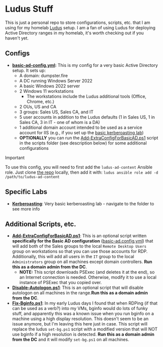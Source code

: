 # Ludus Stuff

This is just a personal repo to store configurations, scripts, etc. that I am
using for my homelab [Ludus](https://ludus.cloud/) setup. I am a fan of using
Ludus for deploying Active Directory ranges in my homelab, it's worth checking
out if you haven't yet.

## Configs

* **[basic-ad-config.yml](basic-ad-config.yml):** This is my config for a very basic Active Directory setup. It sets up:
    - A domain: dumpster.fire 
    - A DC running Windows Server 2022
    - A basic Windows 2022 server
    - 2 Windows 11 workstations
        * The workstations include the Ludus additional tools (Office, Chrome, etc.)
    - 2 OUs, US and CA
    - 3 groups: Sales US, Sales CA, and IT
    - 5 user accounts in addition to the Ludus defaults (1 in Sales US, 1 in Sales CA, 3 in IT - one of whom is a DA)
    - 1 additional domain account intended to be used as a service account for IIS (e.g., if you set up the [basic kerberoasting lab](kerberoasting/README.md))
    - **OPTIONALLY** you can run the [Add-ExtraConfigForBasicAD.ps1](scripts/Add-ExtraConfigForBasicAD.ps1) script in the scripts folder (see description below) for some additional configurations
    
> [!IMPORTANT]
> To use this config, you will need to first add the `ludus-ad-content` Ansible role. Just clone [the repo](https://github.com/Cyblex-Consulting/ludus-ad-content) locally, then add it with:
> `ludus ansible role add -d /path/to/ludus-ad-content`

## Specific Labs

* [**Kerberoasting**](./kerberoasting): Very basic kerberoasting lab - navigate to the folder to see more info

## Additional Scripts, etc.

* [**Add-ExtraConfigForBasicAD.ps1**](scripts/Add-ExtraConfigForBasicAD.ps1): This is an optional script written **specifically for the Basic AD configuration** \([basic-ad.config.yml](basic-ad-config.yml)\) that will add both of the Sales groups to the local `Remote Desktop Users` group on workstations so that you can use those accounts for RDP. Additionally, this will add all users in the `IT` group to the local `Administrators` group on all machines except domain controllers. **Run this as a domain admin from the DC**.
    - **NOTE:** This script downloads PSExec (and deletes it at the end), so an Internet connection is needed. Otherwise, modify it to use a local instance of PSExec that you copied over.
* [**Disable-Autologon.ps1**](scripts/Disable-Autologon.ps1): This is an optional script that will disable autologon on all machines in the range.**Run this as a domain admin from the DC**.
* [**Fix-Bginfo.ps1**](scripts/Fix-Bginfo.ps1): In my early Ludus days I found that when RDPing (if that can be used as a verb?) into my VMs, bginfo would do lots of funky stuff, and apparently this was a known issue when you run bginfo on a machine using a high display resolution. This doesn't seem to be an issue anymore, but I'm leaving this here just in case. This script will replace the ludus `set-bg.ps1` script with a modified version that will NOT use bginfo if a high resolution is detected. **Run this as a domain admin from the DC** and it will modify `set-bg.ps1` on all machines.
